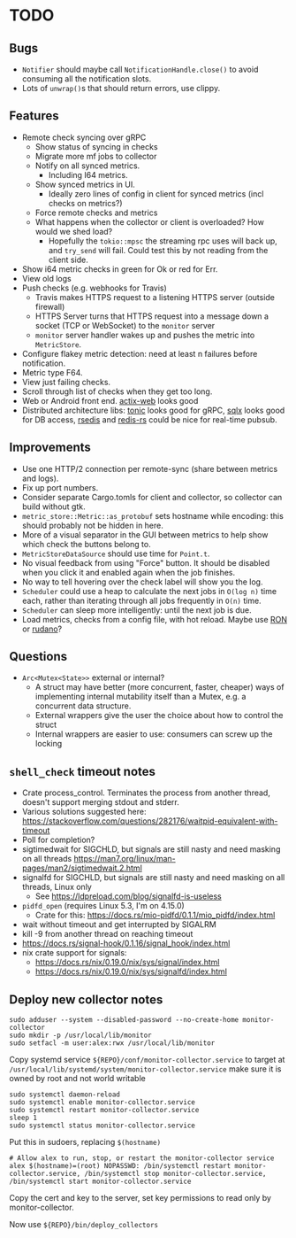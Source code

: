 # TODO

## Bugs

* `Notifier` should maybe call `NotificationHandle.close()` to avoid
  consuming all the notification slots.
* Lots of `unwrap()`s that should return errors, use clippy.

## Features

* Remote check syncing over gRPC
    - Show status of syncing in checks
    - Migrate more mf jobs to collector
    - Notify on all synced metrics.
        - Including I64 metrics.
    - Show synced metrics in UI.
        - Ideally zero lines of config in client for synced metrics (incl checks on metrics?)
    - Force remote checks and metrics
    - What happens when the collector or client is overloaded? How would we shed load?
        - Hopefully the `tokio::mpsc` the streaming rpc uses will back up,
          and `try_send` will fail. Could test this by not reading from the client side.
* Show i64 metric checks in green for Ok or red for Err.
* View old logs
* Push checks (e.g. webhooks for Travis)
    - Travis makes HTTPS request to a listening HTTPS server (outside firewall)
    - HTTPS Server turns that HTTPS request into a message down a
      socket (TCP or WebSocket) to the `monitor` server
    - `monitor` server handler wakes up and pushes the metric into `MetricStore`.
* Configure flakey metric detection: need at least n failures before notification.
* Metric type F64.
* View just failing checks.
* Scroll through list of checks when they get too long.
* Web or Android front end. [actix-web](https://github.com/actix/actix-web) looks good
* Distributed architecture libs:
  [tonic](https://github.com/hyperium/tonic) looks good for gRPC,
  [sqlx](https://github.com/launchbadge/sqlx) looks good for DB access,
  [rsedis](https://github.com/seppo0010/rsedis) and
  [redis-rs](https://github.com/mitsuhiko/redis-rs) could be nice for real-time pubsub.

## Improvements

* Use one HTTP/2 connection per remote-sync (share between metrics and logs).
* Fix up port numbers.
* Consider separate Cargo.tomls for client and collector, so collector can build
  without gtk.
* `metric_store::Metric::as_protobuf` sets hostname while encoding: this
  should probably not be hidden in here.
* More of a visual separator in the GUI between metrics to help show
  which check the buttons belong to.
* `MetricStoreDataSource` should use time for `Point.t`.
* No visual feedback from using "Force" button. It should be disabled
  when you click it and enabled again when the job finishes.
* No way to tell hovering over the check label will show you the log.
* `Scheduler` could use a heap to calculate the next jobs in
  `O(log n)` time each, rather than iterating through all jobs frequently in
  `O(n)` time.
* `Scheduler` can sleep more intelligently: until the next job is due.
* Load metrics, checks from a config file, with hot reload. Maybe use
  [RON](https://github.com/ron-rs/ron) or
  [rudano](https://crates.io/crates/rudano)?

## Questions

* `Arc<Mutex<State>>` external or internal?
    - A struct may have better (more concurrent, faster, cheaper) ways
      of implementing internal mutability itself than a Mutex, e.g. a
      concurrent data structure.
    - External wrappers give the user the choice about how to control the struct
    - Internal wrappers are easier to use: consumers can screw up the locking

## `shell_check` timeout notes

* Crate process_control. Terminates the process from another thread,
  doesn't support merging stdout and stderr.
* Various solutions suggested here:
  https://stackoverflow.com/questions/282176/waitpid-equivalent-with-timeout
* Poll for completion?
* sigtimedwait for SIGCHLD, but signals are still nasty and need masking on all threads
  https://man7.org/linux/man-pages/man2/sigtimedwait.2.html
* signalfd for SIGCHLD, but signals are still nasty and need masking on all threads, Linux only
    - See https://ldpreload.com/blog/signalfd-is-useless
* `pidfd_open` (requires Linux 5.3, I'm on 4.15.0)
    - Crate for this: https://docs.rs/mio-pidfd/0.1.1/mio_pidfd/index.html
* wait without timeout and get interrupted by SIGALRM
* kill -9 from another thread on reaching timeout
* https://docs.rs/signal-hook/0.1.16/signal_hook/index.html
* nix crate support for signals:
    - https://docs.rs/nix/0.19.0/nix/sys/signal/index.html
    - https://docs.rs/nix/0.19.0/nix/sys/signalfd/index.html

## Deploy new collector notes

```
sudo adduser --system --disabled-password --no-create-home monitor-collector
sudo mkdir -p /usr/local/lib/monitor
sudo setfacl -m user:alex:rwx /usr/local/lib/monitor
```

Copy systemd service `${REPO}/conf/monitor-collector.service` to
target at `/usr/local/lib/systemd/system/monitor-collector.service`
make sure it is owned by root and not world writable
```
sudo systemctl daemon-reload
sudo systemctl enable monitor-collector.service
sudo systemctl restart monitor-collector.service
sleep 1
sudo systemctl status monitor-collector.service
```

Put this in sudoers, replacing `$(hostname)`
```
# Allow alex to run, stop, or restart the monitor-collector service
alex $(hostname)=(root) NOPASSWD: /bin/systemctl restart monitor-collector.service, /bin/systemctl stop monitor-collector.service, /bin/systemctl start monitor-collector.service
```

Copy the cert and key to the server, set key permissions to read only by monitor-collector.

Now use `${REPO}/bin/deploy_collectors`
